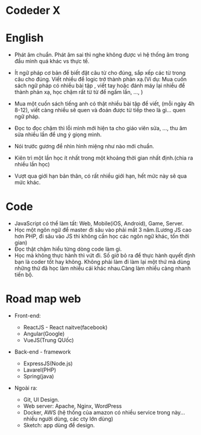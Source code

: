 # Codeder X
# English
+ Phát âm chuẩn. Phát âm sai thì nghe không được vì hệ thống âm trong đầu mình quá khác vs thực tế.
+ Ít ngữ pháp cơ bản để  biết đặt câu từ cho đúng, sắp xếp các từ trong câu cho đúng. Viết nhiều để logic trở thành phản xạ.(Ví dụ: Mua cuốn sách ngữ pháp có nhiều bài tập , viết tay hoặc đánh máy lại nhiều để thành phản xạ, học chậm rất từ từ để ngấm lần, ..., )
+ Mua một cuốn sách tiếng anh có thật nhiều bài tập để viết, (mỗi ngày 4h 8-12), viết càng nhiều sẽ quen và đoán được từ tiếp theo là gì... quen ngữ pháp.

+ Đọc to đọc chậm thì lỗi mình mới hiện ta cho giáo viên sửa, ..., thu âm sửa nhiều lần để ưng ý giọng mình.
+ Nói trước gương để nhìn hình miệng như nào mới chuẩn.
+ Kiên trì một lần học ít nhất trong một khoảng thời gian nhất định.(chia ra nhiều lần học)
+ Vượt qua giới hạn bản thân, có rất nhiều giới hạn, hết mức này sẽ qua mức khác.

# Code
+ JavaScript có thể làm tất: Web, Mobile(iOS, Android), Game, Server.
+ Học một ngôn ngữ để master đi sâu vào phải mất 3 năm.(Lương JS cao hơn PHP, đi sâu vào JS thì không cần học các ngôn ngữ khác, tốn thời gian)
+ Đọc thật chậm hiểu từng dòng code làm gì.
+ Học mà không thực hành thì vứt đi. Số giờ bỏ ra để thực hành quyết định bạn là coder tốt hay không. Không phải làm đi làm lại một thứ mà dùng những thứ đã học làm nhiều cái khác nhau.Càng làm nhiều càng nhanh tiến bộ.

# Road map web
+ Front-end:
    + ReactJS - React naitve(facebook)
    + Angular(Google)
    + VueJS(Trung QUốc)
+ Back-end - framework
    + ExpressJS(Node.js)
    + Lavarel(PHP)
    + Spring(java)

+ Ngoài ra:
    + Git, UI Design.
    + Web server: Apache, Nginx, WordPress
    + Docker, AWS (hệ thống của amazon có nhiều service trong này... nhiều người dùng, các cty lớn dùng)
    + Sketch: app dùng để design.
